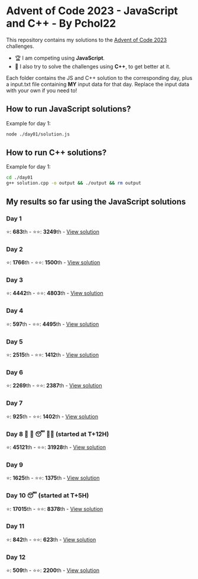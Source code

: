 # Advent of Code 2023 - JavaScript and C++ - By Pchol22

This repository contains my solutions to the [Advent of Code 2023](https://adventofcode.com/2023) challenges.

- 🏆 I am competing using **JavaScript**.
- 🐣 I also try to solve the challenges using **C++**, to get better at it.

Each folder contains the JS and C++ solution to the corresponding day, plus a input.txt file containing **MY** input data for that day. Replace the input data with your own if you need to!

## How to run JavaScript solutions?

Example for day 1:

```bash
node ./day01/solution.js
```

## How to run C++ solutions?

Example for day 1:

```bash
cd ./day01
g++ solution.cpp -o output && ./output && rm output
```

## My results so far using the **JavaScript** solutions

### Day 1

⭐️: **683**th - ⭐️⭐️: **3249**th - [View solution](./day01/solution.js)

### Day 2

⭐️: **1766**th - ⭐️⭐️: **1500**th - [View solution](./day02/solution.js)

### Day 3

⭐️: **4442**th - ⭐️⭐️: **4803**th - [View solution](./day03/solution.js)

### Day 4

⭐️: **597**th - ⭐️⭐️: **4495**th - [View solution](./day04/solution.js)

### Day 5

⭐️: **2515**th - ⭐️⭐️: **1412**th - [View solution](./day05/solution.js)

### Day 6

⭐️: **2269**th - ⭐️⭐️: **2387**th - [View solution](./day06/solution.js)

### Day 7

⭐️: **925**th - ⭐️⭐️: **1402**th - [View solution](./day07/solution.js)

### Day 8 🍻 🤮 😴 😵‍💫 (started at T+12H)

⭐️: **45121**th - ⭐️⭐️: **31928**th - [View solution](./day08/solution.js)

### Day 9

⭐️: **1625**th - ⭐️⭐️: **1375**th - [View solution](./day09/solution.js)

### Day 10 😴 (started at T+5H)

⭐️: **17015**th - ⭐️⭐️: **8378**th - [View solution](./day10/solution.js)

### Day 11

⭐️: **842**th - ⭐️⭐️: **623**th - [View solution](./day11/solution.js)

### Day 12

⭐️: **509**th - ⭐️⭐️: **2200**th - [View solution](./day12/solution.js)
